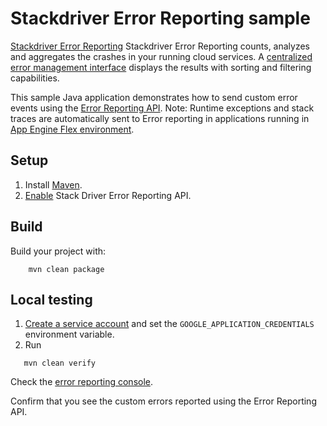 # Stackdriver Error Reporting sample

[Stackdriver Error Reporting][error-reporting] Stackdriver Error Reporting counts, analyzes and aggregates the crashes in your running cloud services.
A [centralized error management interface](https://console.cloud.google.com/errors) displays the results with sorting and filtering capabilities.

This sample Java application demonstrates how to send custom error events using the [Error Reporting API][api-ref-docs].
Note: Runtime exceptions and stack traces are automatically sent to Error reporting in applications running in [App Engine Flex environment][ae-flex].

[ae-flex]: https://cloud.google.com/appengine/docs/flexible/java
[error-reporting]: https://cloud.google.com/error-reporting/
[api-ref-docs]: https://googlecloudplatform.github.io/google-cloud-java/latest/apidocs/index.html?com/google/cloud/errorreporting/v1beta1/package-summary.html

## Setup

1. Install [Maven](http://maven.apache.org/).
1. [Enable](https://console.cloud.google.com/apis/api/clouderrorreporting.googleapis.com/overview) Stack Driver Error Reporting API.

## Build

Build your project with:
```
	mvn clean package
```

## Local testing

1. [Create a service account](https://cloud.google.com/docs/authentication/getting-started#creating_the_service_account)
and set the `GOOGLE_APPLICATION_CREDENTIALS` environment variable.
2. Run
```
   mvn clean verify
```
Check the [error reporting console](https://console.cloud.google.com/errors).

Confirm that you see the custom errors reported using the Error Reporting API.
